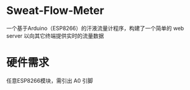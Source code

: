 # Sweat-Flow-Meter
一个基于Arduino（ESP8266）的汗液流量计程序，构建了一个简单的 web server 以向其它终端提供实时的流量数据

# 硬件需求
任意ESP8266模块，需引出 A0 引脚
